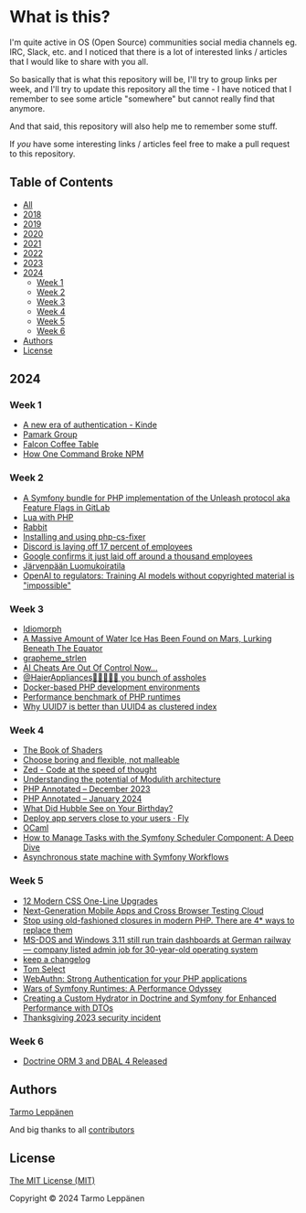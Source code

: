 # What is this?

I'm quite active in OS (Open Source) communities social media channels eg. IRC, Slack, etc. and I 
noticed that there is a lot of interested links / articles that I would like to share with you all.

So basically that is what this repository will be, I'll try to group links per week, and I'll try to
update this repository all the time - I have noticed that I remember to see some article "somewhere"
but cannot really find that anymore.

And that said, this repository will also help me to remember some stuff.

If _you_ have some interesting links / articles feel free to make a pull request to this repository.

## Table of Contents

  * [All](all.md)
  * [2018](2018.md)
  * [2019](2019.md)
  * [2020](2020.md)
  * [2021](2021.md)
  * [2022](2022.md)
  * [2023](2023.md)
  * [2024](#2024)
    * [Week 1](#week-1)
    * [Week 2](#week-2)
    * [Week 3](#week-3)
    * [Week 4](#week-4)
    * [Week 5](#week-5)
    * [Week 6](#week-6)
  * [Authors](#authors)
  * [License](#license)

## 2024

### Week 1

- [A new era of authentication - Kinde](https://kinde.com/)
- [Pamark Group](https://www.pamark.fi/)
- [Falcon Coffee Table](https://bricknerd.com/home/falcon-coffee-table-10-2016)
- [How One Command Broke NPM](https://www.youtube.com/watch?v=IzqtWTMFv9Y)

### Week 2

- [A Symfony bundle for PHP implementation of the Unleash protocol aka Feature Flags in GitLab](https://github.com/Unleash/unleash-client-symfony)
- [Lua with PHP](https://www.php.net/manual/en/book.lua.php)
- [Rabbit](https://www.rabbit.tech/)
- [Installing and using php-cs-fixer](https://www.strangebuzz.com/en/blog/installing-and-using-php-cs-fixer)
- [Discord is laying off 17 percent of employees](https://www.theverge.com/2024/1/11/24034705/discord-layoffs-17-percent-employees)
- [Google confirms it just laid off around a thousand employees](https://www.theverge.com/2024/1/11/24034124/google-layoffs-engineering-assistant-hardware)
- [Järvenpään Luomukoiratila](https://koiranliha.com/)
- [OpenAI to regulators: Training AI models without copyrighted material is "impossible"](https://www.techspot.com/news/101475-openai-tells-regulators-training-usable-ai-models-without.html)

### Week 3

- [Idiomorph](https://github.com/bigskysoftware/idiomorph)
- [A Massive Amount of Water Ice Has Been Found on Mars, Lurking Beneath The Equator](https://www.sciencealert.com/a-massive-amount-of-water-ice-has-been-found-on-mars-lurking-beneath-the-equator)
- [grapheme_strlen](https://www.php.net/manual/en/function.grapheme-strlen.php)
- [AI Cheats Are Out Of Control Now...](https://www.youtube.com/watch?v=Lbs0Ld5Wff0)
- [@HaierAppliances🖕🖕🖕🖕🖕 you bunch of assholes](https://twitter.com/Ocramius/status/1748365636479172985?cn=ZmxleGlibGVfcmVjcw%3D%3D)
- [Docker-based PHP development environments](https://ddev.com/)
- [Performance benchmark of PHP runtimes](https://dev.to/dimdev/performance-benchmark-of-php-runtimes-2lmc)
- [Why UUID7 is better than UUID4 as clustered index](https://medium.com/@rtawadrous/why-uuid7-is-better-than-uuid4-as-clustered-index-edb02bf70056)

### Week 4

- [The Book of Shaders](https://thebookofshaders.com/)
- [Choose boring and flexible, not malleable](https://dkarlovi.github.io/choose-boring/)
- [Zed - Code at the speed of thought](https://zed.dev/)
- [Understanding the potential of Modulith architecture](https://blog.worldline.tech/2024/01/23/modulith.html)
- [PHP Annotated – December 2023](https://blog.jetbrains.com/phpstorm/2023/12/php-annotated-december-2023/)
- [PHP Annotated – January 2024](https://blog.jetbrains.com/phpstorm/2024/01/php-annotated-january-2024/)
- [What Did Hubble See on Your Birthday?](https://science.nasa.gov/mission/hubble/multimedia/what-did-hubble-see-on-your-birthday/)
- [Deploy app servers close to your users · Fly](https://fly.io/)
- [OCaml](https://ocaml.org/)
- [How to Manage Tasks with the Symfony Scheduler Component: A Deep Dive](https://levelup.gitconnected.com/how-to-manage-tasks-with-the-symfony-scheduler-component-a-deep-dive-6a8c49df63b8)
- [Asynchronous state machine with Symfony Workflows](https://medium.com/@bifidokk/asynchronous-state-machine-with-symfony-workflows-a5b751bf31f2)

### Week 5

- [12 Modern CSS One-Line Upgrades](https://moderncss.dev/12-modern-css-one-line-upgrades/)
- [Next-Generation Mobile Apps and Cross Browser Testing Cloud](https://www.lambdatest.com/)
- [Stop using old-fashioned closures in modern PHP. There are 4* ways to replace them](https://medium.com/@vlreshet/stop-using-old-fashioned-closures-in-modern-php-there-are-4-ways-to-replace-them-51d8661e2f7e)
- [MS-DOS and Windows 3.11 still run train dashboards at German railway — company listed admin job for 30-year-old operating system](https://www.tomshardware.com/software/windows/ms-dos-and-windows-311-still-run-train-dashboards-at-german-railway-company-listed-admin-job-for-30-year-old-operating-system)
- [keep a changelog](https://keepachangelog.com/)
- [Tom Select](https://tom-select.js.org/)
- [WebAuthn: Strong Authentication for your PHP applications](https://webauthn-doc.spomky-labs.com/symfony-bundle/the-symfony-way)
- [Wars of Symfony Runtimes: A Performance Odyssey](https://medium.com/beyn-technology/wars-of-symfony-runtimes-a-performance-odyssey-7b0120e8f9e1)
- [Creating a Custom Hydrator in Doctrine and Symfony for Enhanced Performance with DTOs](https://medium.com/@thovandeth/creating-a-custom-hydrator-in-doctrine-and-symfony-for-enhanced-performance-with-dtos-f9f4fce8f035)
- [Thanksgiving 2023 security incident](https://blog.cloudflare.com/thanksgiving-2023-security-incident)

### Week 6

- [Doctrine ORM 3 and DBAL 4 Released](https://www.doctrine-project.org/2024/02/03/doctrine-orm-3-and-dbal-4-released.html)

## Authors

[Tarmo Leppänen](https://github.com/tarlepp)

And big thanks to all [contributors](https://github.com/tarlepp/links-of-the-week/graphs/contributors)

## License

[The MIT License (MIT)](LICENSE)

Copyright © 2024 Tarmo Leppänen
